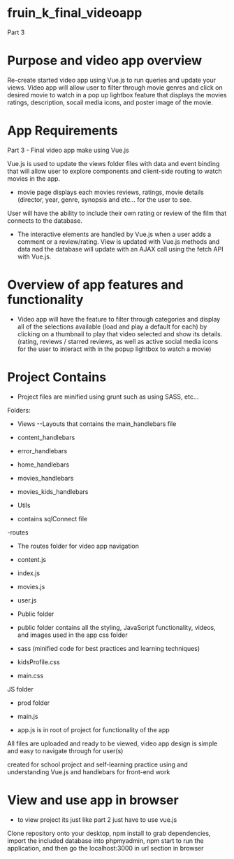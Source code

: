 # fruin_k_final_videoapp
Part 3 

# Purpose and video app overview #

Re-create started video app using Vue.js to run queries and update your views. Video app will allow user to filter through movie genres and click on desired movie to watch in a pop up lightbox feature that displays the movies ratings, description, socail media icons, and poster image of the movie. 

# App Requirements #

Part 3 - Final video app make using Vue.js

Vue.js is used to update the views folder files with data and event binding that will allow user to explore components and
client-side routing to watch movies in the app.
 - movie page displays each movies reviews, ratings, movie details
(director, year, genre, synopsis and etc... for the user to see.

User will have the ability to include their own rating or review of the film that connects to the database.
- The interactive elements are handled by Vue.js when a user adds a comment or a review/rating. 
View is updated with Vue.js methods and data nad the database will update with an
AJAX call using the fetch API with Vue.js.

# Overview of app features and functionality #
- Video app will have the feature to filter through categories and display all of the selections available (load and play a default
for each) by clicking on a thumbnail to play that video selected and show its details. 
(rating, reviews / starred reviews, as well as active social media icons for the user to interact with in the popup lightbox to watch a movie)

# Project Contains #

- Project files are minified using grunt such as using SASS, etc...

Folders:

- Views
--Layouts that contains the main_handlebars file
- content_handlebars
- error_handlebars
- home_handlebars
- movies_handlebars
- movies_kids_handlebars
 
 - Utils 
 - contains sqlConnect file
 
 -routes
 - The routes folder for video app navigation
 
 - content.js
 - index.js
 - movies.js
 - user.js
 
 - Public folder 
 - public folder contains all the styling, JavaScript functionality, videos, and images used in the app
 css folder
 - sass (minified code for best practices and learning techniques)
 - kidsProfile.css
 - main.css
 
 JS folder
 - prod folder
 
 - main.js
 
 - app.js is in root of project for functionality of the app 
 
All files are uploaded and ready to be viewed, video app design is simple and easy to navigate through for user(s)

created for school project and self-learning practice using and understanding Vue.js and handlebars for front-end work

# View and use app in browser #
- to view project its just like part 2 just have to use vue.js 

Clone repository onto your desktop, npm install to grab dependencies, import the included database into phpmyadmin, npm start to run the application, and then go the localhost:3000 in url section in browser
